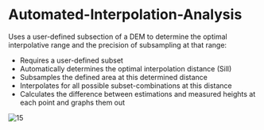# Automated-Interpolation-Analysis
Uses a user-defined subsection of a DEM to determine the optimal interpolative range and the precision of subsampling at that range: 



* Requires a user-defined subset
* Automatically determines the optimal interpolation distance (Sill)
* Subsamples the defined area at this determined distance
* Interpolates for all possible subset-combinations at this distance
* Calculates the difference between estimations and measured heights at each point and graphs them out

![15](https://user-images.githubusercontent.com/44550282/148471475-6c2cfb35-f3bf-4b7f-b0c1-35a84d7af041.jpg)
 
